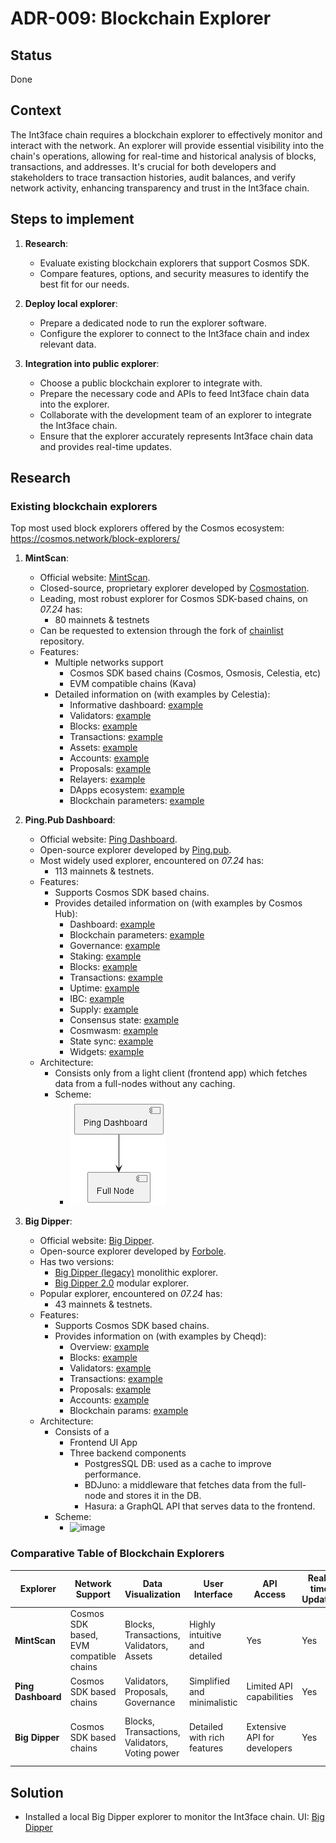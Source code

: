 # ADR-009: Blockchain Explorer

## Status

Done

## Context

The Int3face chain requires a blockchain explorer to effectively monitor and interact with the network.
An explorer will provide essential visibility into the chain's operations, allowing for real-time and historical analysis of blocks, transactions, and addresses.
It's crucial for both developers and stakeholders to trace transaction histories, audit balances, and verify network activity, enhancing transparency and trust in the Int3face chain.

## Steps to implement

1. **Research**:
   - Evaluate existing blockchain explorers that support Cosmos SDK.
   - Compare features, options, and security measures to identify the best fit for our needs.

2. **Deploy local explorer**:
    - Prepare a dedicated node to run the explorer software.
    - Configure the explorer to connect to the Int3face chain and index relevant data.
   
3. **Integration into public explorer**:
   - Choose a public blockchain explorer to integrate with.
   - Prepare the necessary code and APIs to feed Int3face chain data into the explorer.
   - Collaborate with the development team of an explorer to integrate the Int3face chain.
   - Ensure that the explorer accurately represents Int3face chain data and provides real-time updates.

## Research

### Existing blockchain explorers

Top most used block explorers offered by the Cosmos ecosystem: https://cosmos.network/block-explorers/

1. **MintScan**:
   - Official website: [MintScan](https://www.mintscan.io/).
   - Closed-source, proprietary explorer developed by [Cosmostation](https://cosmostation.io/).
   - Leading, most robust explorer for Cosmos SDK-based chains, on *07.24* has:
     - 80 mainnets & testnets
   - Can be requested to extension through the fork of [chainlist](https://github.com/cosmostation/chainlist) repository.
   - Features:
     - Multiple networks support
       - Cosmos SDK based chains (Cosmos, Osmosis, Celestia, etc)
       - EVM compatible chains (Kava)
     - Detailed information on (with examples by Celestia):
       - Informative dashboard: [example](https://www.mintscan.io/celestia)
       - Validators: [example](https://www.mintscan.io/celestia/validators)
       - Blocks: [example](https://www.mintscan.io/celestia/block)
       - Transactions: [example](https://www.mintscan.io/celestia/tx)
       - Assets: [example](https://www.mintscan.io/celestia/assets)
       - Accounts: [example](https://www.mintscan.io/celestia/address)
       - Proposals: [example](https://www.mintscan.io/celestia/proposals)
       - Relayers: [example](https://www.mintscan.io/celestia/relayers)
       - DApps ecosystem: [example](https://www.mintscan.io/celestia/ecosystem)
       - Blockchain parameters: [example](https://www.mintscan.io/celestia/parameters)

2. **Ping.Pub Dashboard**:
    - Official website: [Ping Dashboard](https://ping.pub/).
    - Open-source explorer developed by [Ping.pub](https://github.com/ping-pub).
    - Most widely used explorer, encountered on *07.24* has:
      - 113 mainnets & testnets.
    - Features:
      - Supports Cosmos SDK based chains.
      - Provides detailed information on (with examples by Cosmos Hub):
        - Dashboard: [example](https://ping.pub/cosmos)
        - Blockchain parameters: [example](https://ping.pub/cosmos/parameters)
        - Governance: [example](https://ping.pub/cosmos/gov)
        - Staking: [example](https://ping.pub/cosmos/staking)
        - Blocks: [example](https://ping.pub/cosmos/block)
        - Transactions: [example](https://ping.pub/cosmos/tx)
        - Uptime: [example](https://ping.pub/cosmos/uptime)
        - IBC: [example](https://ping.pub/cosmos/ibc/connection/connection-0)
        - Supply: [example](https://ping.pub/cosmos/supply)
        - Consensus state: [example](https://ping.pub/cosmos/consensus)
        - Cosmwasm: [example](https://ping.pub/cosmos/cosmwasm)
        - State sync: [example](https://ping.pub/cosmos/statesync)
        - Widgets: [example](https://ping.pub/cosmos/widget)
    - Architecture:
      - Consists only from a light client (frontend app) which fetches data from a full-nodes without any caching.
      - Scheme:
        + ![image](/img/common/ping_pub_architecture.png)

3. **Big Dipper**:
    - Official website: [Big Dipper](https://bigdipper.io/).
    - Open-source explorer developed by [Forbole](https://forbole.com/).
    - Has two versions:
      - [Big Dipper (legacy)](https://github.com/forbole/big-dipper) monolithic explorer.
      - [Big Dipper 2.0](https://github.com/forbole/big-dipper-2.0-cosmos) modular explorer.
    - Popular explorer, encountered on *07.24* has:
      - 43 mainnets & testnets. 
    - Features:
      - Supports Cosmos SDK based chains.
      - Provides information on (with examples by Cheqd):
        - Overview: [example](https://explorer.cheqd.io/)
        - Blocks: [example](https://explorer.cheqd.io/blocks)
        - Validators: [example](https://explorer.cheqd.io/validators)
        - Transactions: [example](https://explorer.cheqd.io/transactions)
        - Proposals: [example](https://explorer.cheqd.io/proposals)
        - Accounts: [example](https://explorer.cheqd.io/accounts)
        - Blockchain params: [example](https://explorer.cheqd.io/params)
    - Architecture:
      - Consists of a 
        - Frontend UI App
        - Three backend components 
          - PostgresSQL DB: used as a cache to improve performance.
          - BDJuno: a middleware that fetches data from the full-node and stores it in the DB.
          - Hasura: a GraphQL API that serves data to the frontend.
      - Scheme:
        + ![image](../images/big_dipper_architecture.png)

### Comparative Table of Blockchain Explorers

| Explorer           | Network Support                         | Data Visualization                             | User Interface                | API Access                   | Real-time Updates | Search Functionality                                 | Customizability           | Security Features                  | Mobile Responsiveness  | Integration Ease        |
|--------------------|-----------------------------------------|------------------------------------------------|-------------------------------|------------------------------|-------------------|------------------------------------------------------|---------------------------|------------------------------------|------------------------|-------------------------|
| **MintScan**       | Cosmos SDK based, EVM compatible chains | Blocks, Transactions, Validators, Assets       | Highly intuitive and detailed | Yes                          | Yes               | Transactions, blocks, addresses                      | Limited                   | Standard HTTPS and data validation | Fully responsive       | Moderate to high        |
| **Ping Dashboard** | Cosmos SDK based chains                 | Validators, Proposals, Governance              | Simplified and minimalistic   | Limited API capabilities     | Yes               | Limited to blocks and validators                     | High (modular components) | Basic security measures            | Responsive             | High                    |
| **Big Dipper**     | Cosmos SDK based chains                 | Blocks, Transactions, Validators, Voting power | Detailed with rich features   | Extensive API for developers | Yes               | Extensive, including transactions, blocks, addresses | Moderate                  | HTTPS, rate limiting               | Fully responsive       | High                    |


## Solution

- Installed a local Big Dipper explorer to monitor the Int3face chain. UI: [Big Dipper](http://95.217.153.1:13005/int3face)
